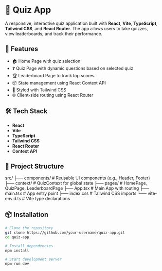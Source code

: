 # 🧠 Quiz App

A responsive, interactive quiz application built with **React**, **Vite**, **TypeScript**, **Tailwind CSS**, and **React Router**. The app allows users to take quizzes, view leaderboards, and track their performance.

## 🚀 Features

- 🏠 Home Page with quiz selection
- ❓ Quiz Page with dynamic questions based on selected quiz
- 🏆 Leaderboard Page to track top scores
- 📦 State management using React Context API
- 🎨 Styled with Tailwind CSS
- 🌐 Client-side routing using React Router

## 🛠️ Tech Stack

- **React**
- **Vite**
- **TypeScript**
- **Tailwind CSS**
- **React Router**
- **Context API**

## 📂 Project Structure

src/
├── components/ # Reusable UI components (e.g., Header, Footer)
├── context/ # QuizContext for global state
├── pages/ # HomePage, QuizPage, LeaderboardPage
├── App.tsx # Main App with routing
├── main.tsx # App entry point
├── index.css # Tailwind CSS imports
└── vite-env.d.ts # Vite type declarations


## 📦 Installation

```bash
# Clone the repository
git clone https://github.com/your-username/quiz-app.git
cd quiz-app

# Install dependencies
npm install

# Start development server
npm run dev
